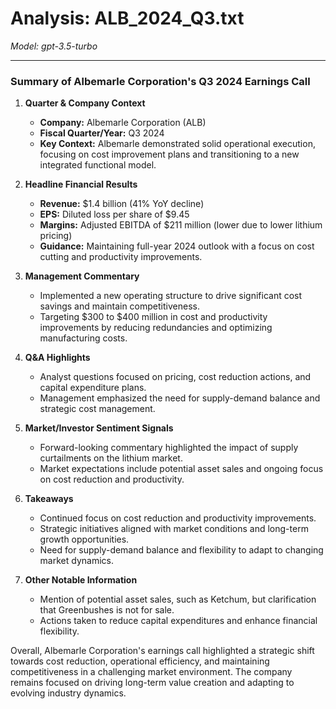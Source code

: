# Analysis: ALB_2024_Q3.txt

*Model: gpt-3.5-turbo*

---

### Summary of Albemarle Corporation's Q3 2024 Earnings Call

1. **Quarter & Company Context**
   - **Company:** Albemarle Corporation (ALB)
   - **Fiscal Quarter/Year:** Q3 2024
   - **Key Context:** Albemarle demonstrated solid operational execution, focusing on cost improvement plans and transitioning to a new integrated functional model.

2. **Headline Financial Results**
   - **Revenue:** $1.4 billion (41% YoY decline)
   - **EPS:** Diluted loss per share of $9.45
   - **Margins:** Adjusted EBITDA of $211 million (lower due to lower lithium pricing)
   - **Guidance:** Maintaining full-year 2024 outlook with a focus on cost cutting and productivity improvements.

3. **Management Commentary**
   - Implemented a new operating structure to drive significant cost savings and maintain competitiveness.
   - Targeting $300 to $400 million in cost and productivity improvements by reducing redundancies and optimizing manufacturing costs.

4. **Q&A Highlights**
   - Analyst questions focused on pricing, cost reduction actions, and capital expenditure plans.
   - Management emphasized the need for supply-demand balance and strategic cost management.

5. **Market/Investor Sentiment Signals**
   - Forward-looking commentary highlighted the impact of supply curtailments on the lithium market.
   - Market expectations include potential asset sales and ongoing focus on cost reduction and productivity.

6. **Takeaways**
   - Continued focus on cost reduction and productivity improvements.
   - Strategic initiatives aligned with market conditions and long-term growth opportunities.
   - Need for supply-demand balance and flexibility to adapt to changing market dynamics.

7. **Other Notable Information**
   - Mention of potential asset sales, such as Ketchum, but clarification that Greenbushes is not for sale.
   - Actions taken to reduce capital expenditures and enhance financial flexibility.

Overall, Albemarle Corporation's earnings call highlighted a strategic shift towards cost reduction, operational efficiency, and maintaining competitiveness in a challenging market environment. The company remains focused on driving long-term value creation and adapting to evolving industry dynamics.